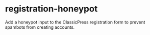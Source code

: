 # registration-honeypot
Add a honeypot input to the ClassicPress registration form to prevent spambots from creating accounts.
